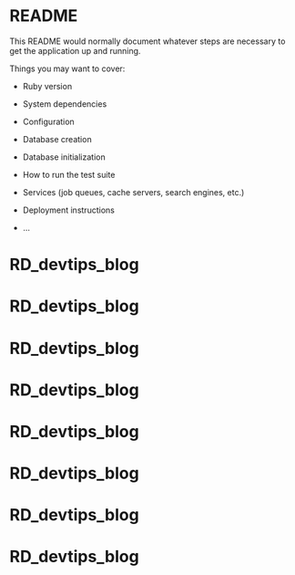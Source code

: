 # README

This README would normally document whatever steps are necessary to get the
application up and running.

Things you may want to cover:

* Ruby version

* System dependencies

* Configuration

* Database creation

* Database initialization

* How to run the test suite

* Services (job queues, cache servers, search engines, etc.)

* Deployment instructions

* ...
# RD_devtips_blog
# RD_devtips_blog
# RD_devtips_blog
# RD_devtips_blog
# RD_devtips_blog
# RD_devtips_blog
# RD_devtips_blog
# RD_devtips_blog
